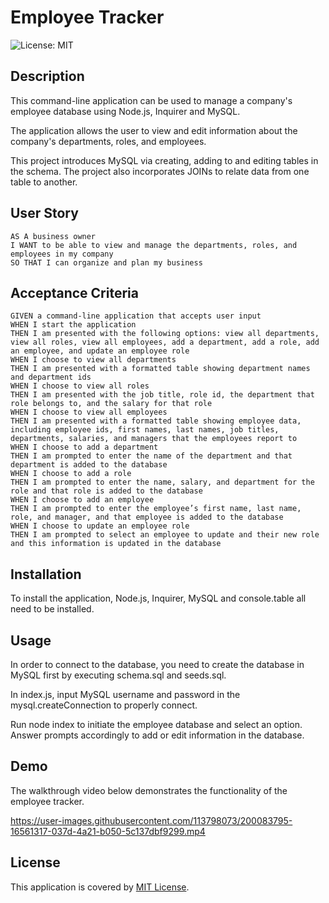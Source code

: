 # Employee Tracker

![License: MIT](https://img.shields.io/badge/License-MIT-yellow.svg)

## Description

This command-line application can be used to manage a company's employee database using Node.js, Inquirer and MySQL.

The application allows the user to view and edit information about the company's departments, roles, and employees. 

This project introduces MySQL via creating, adding to and editing tables in the schema. The project also incorporates JOINs to relate data from one table to another.

## User Story
```
AS A business owner  
I WANT to be able to view and manage the departments, roles, and employees in my company  
SO THAT I can organize and plan my business  
```

## Acceptance Criteria
```
GIVEN a command-line application that accepts user input  
WHEN I start the application  
THEN I am presented with the following options: view all departments, view all roles, view all employees, add a department, add a role, add an employee, and update an employee role  
WHEN I choose to view all departments  
THEN I am presented with a formatted table showing department names and department ids  
WHEN I choose to view all roles  
THEN I am presented with the job title, role id, the department that role belongs to, and the salary for that role  
WHEN I choose to view all employees  
THEN I am presented with a formatted table showing employee data, including employee ids, first names, last names, job titles, departments, salaries, and managers that the employees report to  
WHEN I choose to add a department  
THEN I am prompted to enter the name of the department and that department is added to the database  
WHEN I choose to add a role  
THEN I am prompted to enter the name, salary, and department for the role and that role is added to the database  
WHEN I choose to add an employee  
THEN I am prompted to enter the employee’s first name, last name, role, and manager, and that employee is added to the database  
WHEN I choose to update an employee role  
THEN I am prompted to select an employee to update and their new role and this information is updated in the database  
```

## Installation

To install the application, Node.js, Inquirer, MySQL and console.table all need to be installed.  

## Usage

In order to connect to the database, you need to create the database in MySQL first by executing schema.sql and seeds.sql.  

In index.js, input MySQL username and password in the mysql.createConnection to properly connect.  

Run node index to initiate the employee database and select an option. Answer prompts accordingly to add or edit information in the database. 

## Demo

The walkthrough video below demonstrates the functionality of the employee tracker.  

https://user-images.githubusercontent.com/113798073/200083795-16561317-037d-4a21-b050-5c137dbf9299.mp4


## License

This application is covered by [MIT License](https://choosealicense.com/licenses/mit/).
